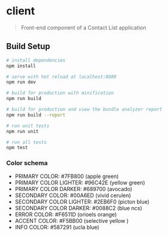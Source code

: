 # client

> Front-end component of a Contact List  application

## Build Setup

``` bash
# install dependencies
npm install

# serve with hot reload at localhost:8080
npm run dev

# build for production with minification
npm run build

# build for production and view the bundle analyzer report
npm run build --report

# run unit tests
npm run unit

# run all tests
npm test
```

### Color schema

- PRIMARY COLOR: #7FB800 (apple green)
- PRIMARY COLOR LIGHTER: #96C42E (yellow green)
- PRIMARY COLOR DARKER: #689700 (avocado)
- SECONDARY COLOR: #00A6ED (vivid cerulen)
- SECONDARY COLOR LIGHTER: #2EB6F0 (picton blue)
- SECONDARY COLOR DARKER: #0088C2 (blue ncs)
- ERROR COLOR: #F6511D (orioels orange)
- ACCENT COLOR: #F5BB00 (selective yellow )
- INFO COLOR: #587291 (ucla blue)
